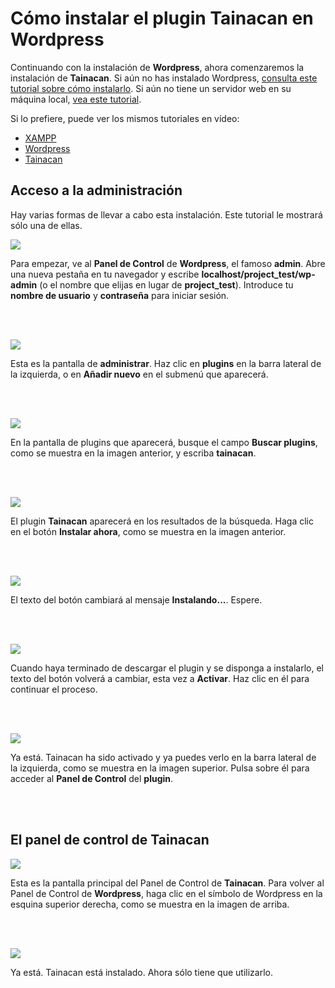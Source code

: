 # Cómo instalar el plugin Tainacan en Wordpress

Continuando con la instalación de **Wordpress**, ahora comenzaremos la instalación de **Tainacan**. Si aún no has instalado Wordpress, [consulta este tutorial sobre cómo instalarlo](/es-mx/wordpress.md). Si aún no tiene un servidor web en su máquina local, [vea este tutorial](#acceso-a-la-administración).

Si lo prefiere, puede ver los mismos tutoriales en vídeo:

- [XAMPP](https://www.youtube.com/watch?v=rznX0EZhWG4)
- [Wordpress](https://www.youtube.com/watch?v=7v6qNHmqm0I)
- [Tainacan](https://www.youtube.com/watch?v=qRtoNRUlVkk)

## Acceso a la administración

Hay varias formas de llevar a cabo esta instalación. Este tutorial le mostrará sólo una de ellas.

![](/_assets/tainacan_01.png)

Para empezar, ve al **Panel de Control** de **Wordpress**, el famoso **admin**. Abre una nueva pestaña en tu navegador y escribe **localhost/project_test/wp-admin** (o el nombre que elijas en lugar de **project_test**). Introduce tu **nombre de usuario** y **contraseña** para iniciar sesión.

<br><br>

![](/_assets/tainacan_02.png)

Esta es la pantalla de **administrar**. Haz clic en **plugins** en la barra lateral de la izquierda, o en **Añadir nuevo** en el submenú que aparecerá.

<br><br>

![](/_assets/tainacan_03.png)

En la pantalla de plugins que aparecerá, busque el campo **Buscar plugins**, como se muestra en la imagen anterior, y escriba **tainacan**.

<br><br>

![](/_assets/tainacan_04.png)

El plugin **Tainacan** aparecerá en los resultados de la búsqueda. Haga clic en el botón **Instalar ahora**, como se muestra en la imagen anterior.

<br><br>

![](/_assets/tainacan_05.png)

El texto del botón cambiará al mensaje **Instalando...**. Espere.

<br><br>

![](/_assets/tainacan_06.png)

Cuando haya terminado de descargar el plugin y se disponga a instalarlo, el texto del botón volverá a cambiar, esta vez a **Activar**. Haz clic en él para continuar el proceso.

<br><br>

![](/_assets/tainacan_07.png)

Ya está. Tainacan ha sido activado y ya puedes verlo en la barra lateral de la izquierda, como se muestra en la imagen superior. Pulsa sobre él para acceder al **Panel de Control** del **plugin**.

<br><br>

## El panel de control de Tainacan

![](/_assets/tainacan_08.png)

Esta es la pantalla principal del Panel de Control de **Tainacan**. Para volver al Panel de Control de **Wordpress**, haga clic en el símbolo de Wordpress en la esquina superior derecha, como se muestra en la imagen de arriba.

<br><br>

![](/_assets/tainacan_09.png)

Ya está. Tainacan está instalado. Ahora sólo tiene que utilizarlo.

<br><br>
